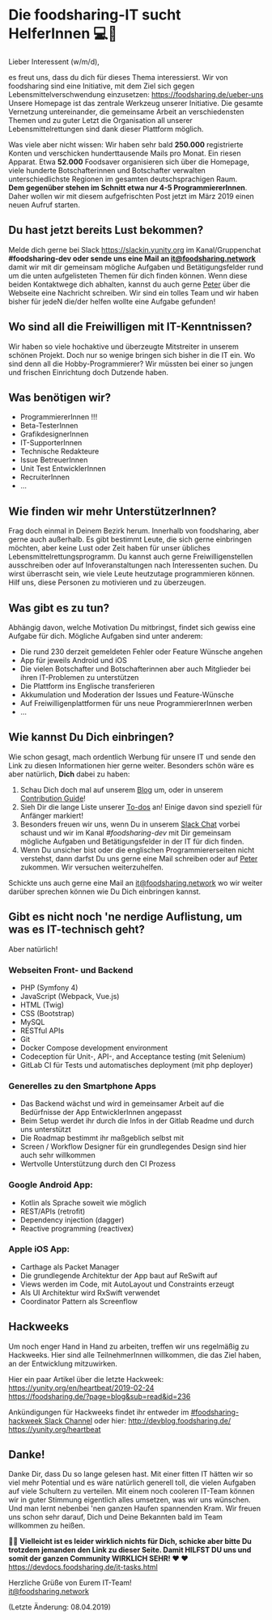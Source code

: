# Die foodsharing-IT sucht HelferInnen 💻🔧
Lieber Interessent (w/m/d),

es freut uns, dass du dich für dieses Thema interessierst. Wir von foodsharing sind eine Initiative, mit dem Ziel sich gegen Lebensmittelverschwendung einzusetzen: https://foodsharing.de/ueber-uns   
Unsere Homepage ist das zentrale Werkzeug unserer Initiative. Die gesamte Vernetzung untereinander, die gemeinsame Arbeit an verschiedensten Themen und zu guter Letzt die Organisation all unserer Lebensmittelrettungen sind dank dieser Plattform möglich. 

Was viele aber nicht wissen: Wir haben sehr bald **250.000** registrierte Konten und verschicken hunderttausende Mails pro Monat. Ein riesen Apparat. Etwa **52.000** Foodsaver organisieren sich über die Homepage, viele hunderte Botschafterinnen und Botschafter verwalten unterschiedlichste Regionen im gesamten deutschsprachigen Raum.  
**Dem gegenüber stehen im Schnitt etwa nur 4-5 ProgrammiererInnen**. Daher wollen wir mit diesem aufgefrischten Post jetzt im März 2019 einen neuen Aufruf starten.

## Du hast jetzt bereits Lust bekommen?
Melde dich gerne bei Slack https://slackin.yunity.org im Kanal/Gruppenchat **#foodsharing-dev oder sende uns eine Mail an [it@foodsharing.network](mailto:it@foodsharing.network)** damit wir mit dir gemeinsam mögliche Aufgaben und Betätigungsfelder rund um die unten aufgelisteten Themen für dich finden können. Wenn diese beiden Kontaktwege dich abhalten, kannst du auch gerne [Peter](https://foodsharing.de/profile/116481 "Peters Profil") über die Webseite eine Nachricht schreiben. Wir sind ein tolles Team und wir haben bisher für jedeN die/der helfen wollte eine Aufgabe gefunden!

## Wo sind all die Freiwilligen mit IT-Kenntnissen?

Wir haben so viele hochaktive und überzeugte Mitstreiter in unserem schönen Projekt. Doch nur so wenige bringen sich bisher in die IT ein. Wo sind denn all die Hobby-Programmierer? Wir müssten bei einer so jungen und frischen Einrichtung doch Dutzende haben.

## Was benötigen wir?

- ProgrammiererInnen !!!
- Beta-TesterInnen
- GrafikdesignerInnen
- IT-SupporterInnen
- Technische Redakteure
- Issue BetreuerInnen
- Unit Test EntwicklerInnen
- RecruiterInnen
- ...

## Wie finden wir mehr UnterstützerInnen?

Frag doch einmal in Deinem Bezirk herum. Innerhalb von foodsharing, aber gerne auch außerhalb. Es gibt bestimmt Leute, die sich gerne einbringen möchten, aber keine Lust oder Zeit haben für unser übliches Lebensmittelrettungsprogramm. Du kannst auch gerne Freiwilligenstellen ausschreiben oder auf Infoveranstaltungen nach Interessenten suchen. Du wirst überrascht sein, wie viele Leute heutzutage programmieren können. Hilf uns, diese Personen zu motivieren und zu überzeugen.

## Was gibt es zu tun?
Abhängig davon, welche Motivation Du mitbringst, findet sich gewiss eine Aufgabe für dich. Mögliche Aufgaben sind unter anderem:
- Die rund 230 derzeit gemeldeten Fehler oder Feature Wünsche angehen
- App für jeweils Android und iOS
- Die vielen Botschafter und Botschafterinnen aber auch Mitglieder bei ihren IT-Problemen zu unterstützen
- Die Plattform ins Englische transferieren
- Akkumulation und Moderation der Issues und Feature-Wünsche
- Auf Freiwilligenplattformen für uns neue ProgrammiererInnen werben
- ...

## Wie kannst Du Dich einbringen?

Wie schon gesagt, mach ordentlich Werbung für unsere IT und sende den Link zu diesen Informationen hier gerne weiter. Besonders schön wäre es aber natürlich, **Dich** dabei zu haben:
1. Schau Dich doch mal auf unserem [Blog](https://devblog.foodsharing.de/index.de.html "foodsharing Entwickler Blog") um, oder in unserem [Contribution Guide](https://devdocs.foodsharing.de/contributing.html "foodsharing contributer's guide")!
2. Sieh Dir die lange Liste unserer [To-dos](https://gitlab.com/foodsharing-dev/foodsharing/issues "foodsharing Issues auf GitLab") an! Einige davon sind speziell für Anfänger markiert!
3. Besonders freuen wir uns, wenn Du in unserem [Slack Chat](https://slackin.yunity.org "Programmierer Chat") vorbei schaust und wir im Kanal *#foodsharing-dev* mit Dir gemeinsam mögliche Aufgaben und Betätigungsfelder in der IT für dich finden.
4. Wenn Du unsicher bist oder die englischen Programmiererseiten nicht verstehst, dann darfst Du uns gerne eine Mail schreiben oder auf [Peter](https://foodsharing.de/profile/116481 "Peters Profil") zukommen. Wir versuchen weiterzuhelfen.

Schickte uns auch gerne eine Mail an [it@foodsharing.network](mailto:it@foodsharing.network) wo wir weiter darüber sprechen können wie Du Dich einbringen kannst.


## Gibt es nicht noch 'ne nerdige Auflistung, um was es IT-technisch geht?
Aber natürlich!

### Webseiten Front- und Backend
- PHP (Symfony 4)
- JavaScript (Webpack, Vue.js)
- HTML (Twig)
- CSS (Bootstrap)
- MySQL
- RESTful APIs
- Git
- Docker Compose development environment
- Codeception für Unit-, API-, and Acceptance testing (mit Selenium)
- GitLab CI für Tests und  automatisches deployment (mit php deployer)



### Generelles zu den Smartphone Apps
- Das Backend wächst und wird in gemeinsamer Arbeit auf die Bedürfnisse der App EntwicklerInnen angepasst 
- Beim Setup werdet ihr durch die Infos in der Gitlab Readme und durch uns unterstützt
- Die Roadmap bestimmt ihr maßgeblich selbst mit 
- Screen / Workflow Designer für ein grundlegendes Design sind hier auch sehr willkommen
- Wertvolle Unterstützung durch den CI Prozess

### Google Android App:
- Kotlin als Sprache soweit wie möglich
- REST/APIs (retrofit)
- Dependency injection (dagger)
- Reactive programming (reactivex)


### Apple iOS App:
- Carthage als Packet Manager
- Die grundlegende Architektur der App baut auf ReSwift auf
- Views werden im Code, mit AutoLayout und Constraints erzeugt
- Als UI Architektur wird RxSwift verwendet 
- Coordinator Pattern als Screenflow

## Hackweeks
Um noch enger Hand in Hand zu arbeiten, treffen wir uns regelmäßig zu Hackweeks. Hier sind alle TeilnehmerInnen willkommen, die das Ziel haben, an der Entwicklung mitzuwirken. 

Hier ein paar Artikel über die letzte Hackweek:   
https://yunity.org/en/heartbeat/2019-02-24   
https://foodsharing.de/?page=blog&sub=read&id=236

Ankündigungen für Hackweeks findet ihr entweder im [#foodsharing-hackweek Slack Channel](https://slackin.yunity.org "Slack Channel") oder hier:
http://devblog.foodsharing.de/  
https://yunity.org/heartbeat

## Danke!

Danke Dir, dass Du so lange gelesen hast. Mit einer fitten IT hätten wir so viel mehr Potential und es wäre natürlich generell toll, die vielen Aufgaben auf viele Schultern zu verteilen. Mit einem noch cooleren IT-Team können wir in guter Stimmung eigentlich alles umsetzen, was wir uns wünschen. Und man lernt nebenbei 'nen ganzen Haufen spannenden Kram. Wir freuen uns schon sehr darauf, Dich und Deine Bekannten bald im Team willkommen zu heißen.

📣📣 **Vielleicht ist es leider wirklich nichts für Dich, schicke aber bitte Du trotzdem jemanden den Link zu dieser Seite. Damit HILFST DU uns und somit der ganzen Community WIRKLICH SEHR! ❤️ ❤️**   
https://devdocs.foodsharing.de/it-tasks.html  

Herzliche Grüße von Eurem IT-Team!   
[it@foodsharing.network](mailto:it@foodsharing.network)

(Letzte Änderung: 08.04.2019)